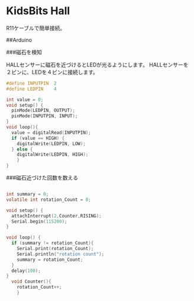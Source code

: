 # KidsBits Hall

R11ケーブルで簡単接続。

##Arduino

###磁石を検知

HALLセンサーに磁石を近づけるとLEDが光るようにします。
HALLセンサーを２ピンに、LEDを４ピンに接続します。


```c
#define INPUTPIN  2
#define LEDPIN    4

int value = 0;
void setup() {
  pinMode(LEDPIN, OUTPUT);
  pinMode(INPUTPIN, INPUT);
}
void loop(){
  value = digitalRead(INPUTPIN);
  if (value == HIGH) {
    digitalWrite(LEDPIN, LOW);
  } else {
    digitalWrite(LEDPIN, HIGH);
    }
}


```

###磁石近づけた回数を数える

```c

int summary = 0;
volatile int rotation_Count = 0;

void setup() {
  attachInterrupt(2,Counter,RISING);
  Serial.begin(115200);
}

void loop() {
  if (summary != rotation_Count){
    Serial.print(rotation_Count);
    Serial.println("rotation count");
    summary = rotation_Count;   
  }
  delay(100);
}
  void Counter(){
    rotation_Count++;
    }

```

